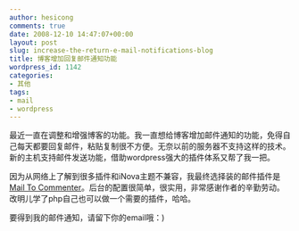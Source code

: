 ```yaml
---
author: hesicong
comments: true
date: 2008-12-10 14:47:07+00:00
layout: post
slug: increase-the-return-e-mail-notifications-blog
title: 博客增加回复邮件通知功能
wordpress_id: 1142
categories:
- 其他
tags:
- mail
- wordpress
---
```


最近一直在调整和增强博客的功能。我一直想给博客增加邮件通知的功能，免得自己每天都要回复邮件，粘贴复制很不方便。无奈以前的服务器不支持这样的技术。新的主机支持邮件发送功能，借助wordpress强大的插件体系又帮了我一把。

因为从网络上了解到很多插件和iNova主题不兼容，我最终选择装的邮件插件是[Mail To Commenter](http://www.thinkagain.cn/archives/989.html)。后台的配置很简单，很实用，非常感谢作者的辛勤劳动。改明儿学了php自己也可以做一个需要的插件，哈哈。

要得到我的邮件通知，请留下你的email哦：)
